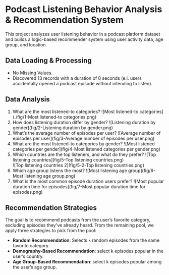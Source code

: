 # Podcast Listening Behavior Analysis & Recommendation System
This project analyzes user listening behavior in a podcast platform dataset and builds a logic-based recommender system using user activity data, age group, and location.

## Data Loading & Processing
- No Missing Values.
- Discovered 13 records with a duration of 0 seconds (e.i. users accidentally opened a podcast episode without intending to listen).

## Data Analysis
1. What are the most listened-to categories?
  ![Most listened-to categories](./fig/1-Most listened-to categories.png)
2. How does listening duration differ by gender?
   ![Listening duration by gender](fig/2-Listening duration by gender.png)
3. What’s the average number of episodes per user?
   ![Average number of episodes per user](fig/3-Average number of episodes per user.png)
4. What are the most listened-to categories by gender?
  ![Most listened categories per gender](fig/4-Most listened categories per gender.png)
5. Which countries are the top listeners, and what do they prefer?
   ![Top listening countries](fig/5-Top listening countries.png)  
   ![Top listening countries 2](fig/5-2-Top listening countries.png)
6. Which age group listens the most?
   ![Most listening age group](fig/6-Most listening age group.png)
7. What is the most common episode duration users prefer?
   ![Most popular duration time for episodes](fig/7-Most popular duration time for episodes.png)

## Recommendation Strategies
The goal is to recommend podcasts from the user’s favorite category, excluding episodes they've already heard. From the remaining pool, we apply three strategies to pick from the pool:
- **Random Recommendation**: Selects `k` random episodes from the same favorite category.
- **Demography-Based Recommendation**: select k episodes popular in the user’s country.
- **Age Group-Based Recommendation**: select k episodes popular among the user’s age group.



